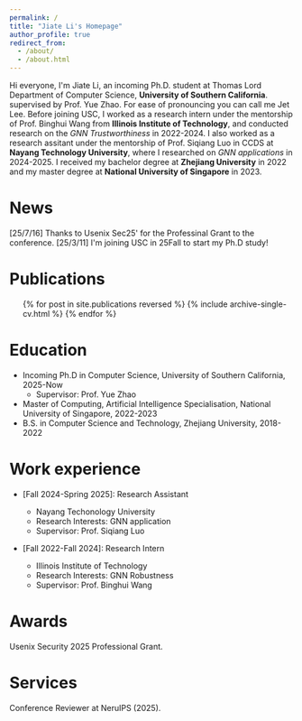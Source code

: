 ```yaml
---
permalink: /
title: "Jiate Li's Homepage"
author_profile: true
redirect_from: 
  - /about/
  - /about.html
---
```


Hi everyone, I'm Jiate Li, an incoming Ph.D. student at Thomas Lord Department of Computer Science, **University of Southern California**. supervised by Prof. Yue Zhao. For ease of pronouncing you can call me Jet Lee. Before joining USC, I worked as a research intern under the mentorship of Prof. Binghui Wang from **Illinois Institute of Technology**, and conducted research on the *GNN Trustworthiness* in 2022-2024. I also worked as a research assitant under the mentorship of Prof. Siqiang Luo in CCDS at **Nayang Technology University**, where I researched on *GNN applications* in 2024-2025. I received my bachelor degree at **Zhejiang University** in 2022 and my master degree at **National University of Singapore** in 2023.

News
======
[25/7/16] Thanks to Usenix Sec25' for the Professinal Grant to the conference.
[25/3/11] I'm joining USC in 25Fall to start my Ph.D study!


Publications
======
  <ul>{% for post in site.publications reversed %}
    {% include archive-single-cv.html %}
  {% endfor %}</ul>

Education
======
* Incoming Ph.D in Computer Science, University of Southern California, 2025-Now
  * Supervisor: Prof. Yue Zhao
* Master of Computing, Artificial Intelligence Specialisation, National University of Singapore, 2022-2023
* B.S. in Computer Science and Technology, Zhejiang University, 2018-2022

Work experience
======

* [Fall 2024-Spring 2025]: Research Assistant
  * Nayang Techonology University
  * Research Interests: GNN application
  * Supervisor: Prof. Siqiang Luo

* [Fall 2022-Fall 2024]: Research Intern
  * Illinois Institute of Technology
  * Research Interests: GNN Robustness
  * Supervisor: Prof. Binghui Wang
    
Awards
======
Usenix Security 2025 Professional Grant.

Services
======
Conference Reviewer at NeruIPS (2025).

